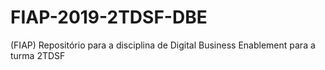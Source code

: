 # FIAP-2019-2TDSF-DBE
(FIAP) Repositório para a disciplina de Digital Business Enablement para a turma 2TDSF
